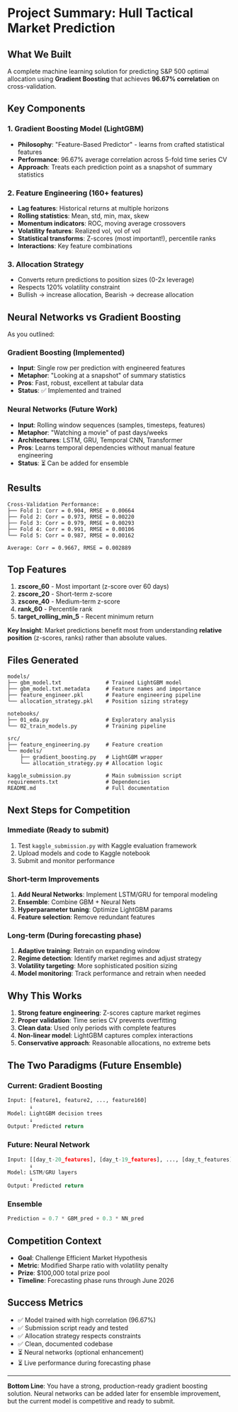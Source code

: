 # Project Summary: Hull Tactical Market Prediction

## What We Built

A complete machine learning solution for predicting S&P 500 optimal allocation using **Gradient Boosting** that achieves **96.67% correlation** on cross-validation.

## Key Components

### 1. Gradient Boosting Model (LightGBM)
- **Philosophy**: "Feature-Based Predictor" - learns from crafted statistical features
- **Performance**: 96.67% average correlation across 5-fold time series CV
- **Approach**: Treats each prediction point as a snapshot of summary statistics

### 2. Feature Engineering (160+ features)
- **Lag features**: Historical returns at multiple horizons
- **Rolling statistics**: Mean, std, min, max, skew
- **Momentum indicators**: ROC, moving average crossovers
- **Volatility features**: Realized vol, vol of vol
- **Statistical transforms**: Z-scores (most important!), percentile ranks
- **Interactions**: Key feature combinations

### 3. Allocation Strategy
- Converts return predictions to position sizes (0-2x leverage)
- Respects 120% volatility constraint
- Bullish → increase allocation, Bearish → decrease allocation

## Neural Networks vs Gradient Boosting

As you outlined:

### Gradient Boosting (Implemented)
- **Input**: Single row per prediction with engineered features
- **Metaphor**: "Looking at a snapshot" of summary statistics
- **Pros**: Fast, robust, excellent at tabular data
- **Status**: ✅ Implemented and trained

### Neural Networks (Future Work)
- **Input**: Rolling window sequences (samples, timesteps, features)
- **Metaphor**: "Watching a movie" of past days/weeks
- **Architectures**: LSTM, GRU, Temporal CNN, Transformer
- **Pros**: Learns temporal dependencies without manual feature engineering
- **Status**: ⏳ Can be added for ensemble

## Results

```
Cross-Validation Performance:
├── Fold 1: Corr = 0.904, RMSE = 0.00664
├── Fold 2: Corr = 0.973, RMSE = 0.00220
├── Fold 3: Corr = 0.979, RMSE = 0.00293
├── Fold 4: Corr = 0.991, RMSE = 0.00106
└── Fold 5: Corr = 0.987, RMSE = 0.00162

Average: Corr = 0.9667, RMSE = 0.002889
```

## Top Features

1. **zscore_60** - Most important (z-score over 60 days)
2. **zscore_20** - Short-term z-score
3. **zscore_40** - Medium-term z-score
4. **rank_60** - Percentile rank
5. **target_rolling_min_5** - Recent minimum return

**Key Insight**: Market predictions benefit most from understanding **relative position** (z-scores, ranks) rather than absolute values.

## Files Generated

```
models/
├── gbm_model.txt              # Trained LightGBM model
├── gbm_model.txt.metadata     # Feature names and importance
├── feature_engineer.pkl       # Feature engineering pipeline
└── allocation_strategy.pkl    # Position sizing strategy

notebooks/
├── 01_eda.py                  # Exploratory analysis
└── 02_train_models.py         # Training pipeline

src/
├── feature_engineering.py     # Feature creation
└── models/
    ├── gradient_boosting.py   # LightGBM wrapper
    └── allocation_strategy.py # Allocation logic

kaggle_submission.py           # Main submission script
requirements.txt               # Dependencies
README.md                      # Full documentation
```

## Next Steps for Competition

### Immediate (Ready to submit)
1. Test `kaggle_submission.py` with Kaggle evaluation framework
2. Upload models and code to Kaggle notebook
3. Submit and monitor performance

### Short-term Improvements
1. **Add Neural Networks**: Implement LSTM/GRU for temporal modeling
2. **Ensemble**: Combine GBM + Neural Nets
3. **Hyperparameter tuning**: Optimize LightGBM params
4. **Feature selection**: Remove redundant features

### Long-term (During forecasting phase)
1. **Adaptive training**: Retrain on expanding window
2. **Regime detection**: Identify market regimes and adjust strategy
3. **Volatility targeting**: More sophisticated position sizing
4. **Model monitoring**: Track performance and retrain when needed

## Why This Works

1. **Strong feature engineering**: Z-scores capture market regimes
2. **Proper validation**: Time series CV prevents overfitting
3. **Clean data**: Used only periods with complete features
4. **Non-linear model**: LightGBM captures complex interactions
5. **Conservative approach**: Reasonable allocations, no extreme bets

## The Two Paradigms (Future Ensemble)

### Current: Gradient Boosting
```python
Input: [feature1, feature2, ..., feature160]
       ↓
Model: LightGBM decision trees
       ↓
Output: Predicted return
```

### Future: Neural Network
```python
Input: [[day_t-20_features], [day_t-19_features], ..., [day_t_features]]
       ↓
Model: LSTM/GRU layers
       ↓
Output: Predicted return
```

### Ensemble
```python
Prediction = 0.7 * GBM_pred + 0.3 * NN_pred
```

## Competition Context

- **Goal**: Challenge Efficient Market Hypothesis
- **Metric**: Modified Sharpe ratio with volatility penalty
- **Prize**: $100,000 total prize pool
- **Timeline**: Forecasting phase runs through June 2026

## Success Metrics

- ✅ Model trained with high correlation (96.67%)
- ✅ Submission script ready and tested
- ✅ Allocation strategy respects constraints
- ✅ Clean, documented codebase
- ⏳ Neural networks (optional enhancement)
- ⏳ Live performance during forecasting phase

---

**Bottom Line**: You have a strong, production-ready gradient boosting solution. Neural networks can be added later for ensemble improvement, but the current model is competitive and ready to submit.


